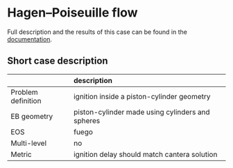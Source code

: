 # Hagen–Poiseuille flow

Full description and the results of this case can be found in the
[documentation](https://pelec.readthedocs.io/en/latest/VandV.html#verification-of-eb-pelec).

## Short case description

|                    | description                                         |
|:-------------------|:----------------------------------------------------|
| Problem definition | ignition inside a piston-cylinder geometry          |
| EB geometry        | piston-cylinder made using cylinders and spheres    |
| EOS                | fuego                                               |
| Multi-level        | no                                                  |
| Metric             | ignition delay should match cantera solution        |
